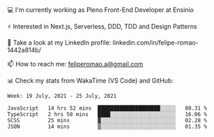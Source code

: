 💻 I'm currently working as Pleno Front-End Developer at Ensinio

⚡ Interested in Next.js, Serverless, DDD, TDD and Design Patterns

👥 Take a look at my LinkedIn profile: linkedin.com/in/felipe-romao-1442a814b/

📫 How to reach me: feliperomao.a@gmail.com

📊 Check my stats from WakaTime (VS Code) and GitHub:

<!--START_SECTION:waka-->
```text
Week: 19 July, 2021 - 25 July, 2021

JavaScript   14 hrs 52 mins  ████████████████████░░░░░   80.31 % 
TypeScript   2 hrs 58 mins   ████░░░░░░░░░░░░░░░░░░░░░   16.06 % 
SCSS         25 mins         ▓░░░░░░░░░░░░░░░░░░░░░░░░   02.28 % 
JSON         14 mins         ▒░░░░░░░░░░░░░░░░░░░░░░░░   01.35 % 
```
<!--END_SECTION:waka-->
